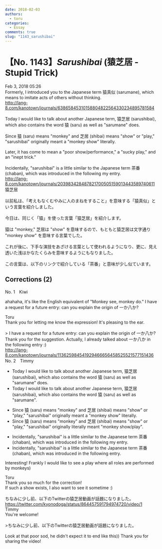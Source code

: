 ```yaml
---
date: 2018-02-03
authors:
  - toru
categories:
  - Essay
comments: true
slug: "1143_sarushibai"
---
```


# 【No. 1143】<strong><em>Sarushibai</em></strong> (猿芝居 - Stupid Trick)
<div class="date">Feb 3, 2018 05:26</div>
<div id="post"><div id="body_show_ori">
Formerly, I introduced you to the Japanese term 猿真似 (sarumane), which means to imitate acts of others without thinking.<br/><a href="http://lang-8.com/kanotown/journals/63865845310158804822564330234895781584" target="_blank">http://lang-8.com/kanotown/journals/63865845310158804822564330234895781584</a><br/><br/>Today I would like to talk about another Japanese term, 猿芝居 (sarushibai), which also contains the word 猿 (saru) as well as "sarumane" does.<br/><br/>Since 猿 (saru) means "monkey" and 芝居 (shibai) means "show" or "play," "sarushibai" originally meant a "monkey show" literally.<br/><br/>Later, it has come to mean a "poor show/performance," a "sucky play," and an "inept trick."<br/><br/>Incidentally, "sarushibai" is a little similar to the Japanese term 茶番 (chaban), which was introduced in the following my entry.<br/><a href="http://lang-8.com/kanotown/journals/203983428487821700505159013443589740611" target="_blank">http://lang-8.com/kanotown/journals/203983428487821700505159013443589740611</a>
</div></div>

<!-- more -->

<div id="post_ja"><div id="body_show_mo">
猿芝居<br/><br/>以前私は、「考えもなくむやみに人のまねをすること」を意味する「猿真似」という言葉を紹介しました。<br/><br/>今日は、同じく「猿」を使った言葉「猿芝居」を紹介します。<br/><br/>猿は "monkey," 芝居は "show" を意味するので、もともと猿芝居は文字通り "monkey show" を意味する言葉でした。<br/><br/>これが後に、下手な演技をあざける言葉として使われるようになり、更に、見え透いた浅はかなたくらみを意味するようにもなりました。<br/><br/>この言葉は、以下のリンクで紹介している「茶番」と意味が少し似ています。
</div></div>

## Corrections (2)
<div id="block"><div class="first_name"> No. 1　<span class="just_name">Kiwi</span></div><div id="block2">
<p class="comment_small">
 ahahaha, it's like the English equivalent of "Monkey see, monkey do." I have a request for a future entry: can you explain the origin of 一か八か?
</p>

</div><div class="name"><span class="just_name">Toru</span><br>
Thank you for letting me know the expression! It's pleasing to the ear.<br/><br/>&gt; I have a request for a future entry: can you explain the origin of 一か八か?<br/>Thank you for the suggestion. Actually, I already talked about 一か八か in the following entry :)<br/><a href="http://lang-8.com/kanotown/journals/113625984541929466656458525521577151436" target="_blank">http://lang-8.com/kanotown/journals/113625984541929466656458525521577151436</a>
</div>
</div>
<div id="block"><div class="first_name"> No. 2　<span class="just_name">Timmy</span></div><div id="block2">
<ul class="correction_field">
<li class="incorrect">Today I would like to talk about another Japanese term, 猿芝居 (sarushibai), which also contains the word 猿 (saru) as well as "sarumane" does.</li>
<li class="corrected correct">
Today I would like to talk about another Japanese term, 猿芝居 (sarushibai), which also contains the word 猿 (saru) <span class="f_gray">as well as "sarumane"</span>.
</li>
</ul>
<ul class="correction_field">
<li class="incorrect">Since 猿 (saru) means "monkey" and 芝居 (shibai) means "show" or "play," "sarushibai" originally meant a "monkey show" literally.</li>
<li class="corrected correct">
Since 猿 (saru) means "monkey" and 芝居 (shibai) means "show" or "play," "sarushibai" originally literally meant "monkey show/<span class="f_blue">play</span>".
</li>
</ul>
<ul class="correction_field">
<li class="incorrect">Incidentally, "sarushibai" is a little similar to the Japanese term 茶番 (chaban), which was introduced in the following my entry.</li>
<li class="corrected correct">
Incidentally, "sarushibai" is a little similar to the Japanese term 茶番 (chaban), which was introduced in the following entry.
</li>
</ul>
<p class="comment_small">
 Interesting! Frankly I would like to see a play where all roles are performed by monkeys)
</p>

</div><div class="name"><span class="just_name">Toru</span><br>
Thank you so much for the correction!<br/>If such a show exists, I also want to see it sometime :)<br/><br/>ちなみに少し前、以下のTwitterの猿芝居動画が話題になりました。<br/><a href="https://twitter.com/kyonodoga/status/864457591794974720/video/1" target="_blank">https://twitter.com/kyonodoga/status/864457591794974720/video/1</a>
</div>
<div class="name"><span class="just_name">Timmy</span><br>
You're welcome!<br/><br/>&gt;ちなみに少し前、以下のTwitterの猿芝居動画が話題になりました。<br/><br/>Look at that poor sod, he didn't expect it to end like this)) Thank you for sharing the video! 
</div>
</div>
